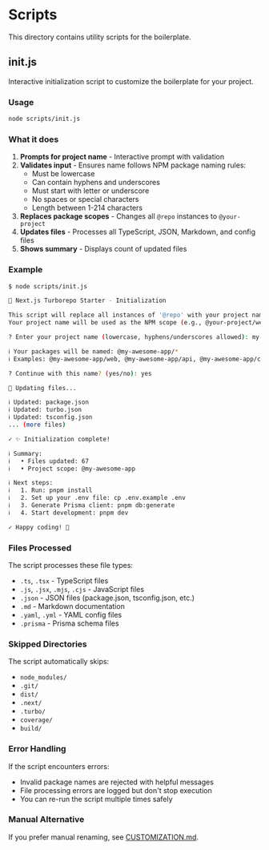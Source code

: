 # Scripts

This directory contains utility scripts for the boilerplate.

## init.js

Interactive initialization script to customize the boilerplate for your project.

### Usage

```bash
node scripts/init.js
```

### What it does

1. **Prompts for project name** - Interactive prompt with validation
2. **Validates input** - Ensures name follows NPM package naming rules:
   - Must be lowercase
   - Can contain hyphens and underscores
   - Must start with letter or underscore
   - No spaces or special characters
   - Length between 1-214 characters
3. **Replaces package scopes** - Changes all `@repo` instances to `@your-project`
4. **Updates files** - Processes all TypeScript, JSON, Markdown, and config files
5. **Shows summary** - Displays count of updated files

### Example

```bash
$ node scripts/init.js

🚀 Next.js Turborepo Starter - Initialization

This script will replace all instances of '@repo' with your project name.
Your project name will be used as the NPM scope (e.g., @your-project/web, @your-project/api)

? Enter your project name (lowercase, hyphens/underscores allowed): my-awesome-app

ℹ Your packages will be named: @my-awesome-app/*
ℹ Examples: @my-awesome-app/web, @my-awesome-app/api, @my-awesome-app/config

? Continue with this name? (yes/no): yes

📝 Updating files...

ℹ Updated: package.json
ℹ Updated: turbo.json
ℹ Updated: tsconfig.json
... (more files)

✓ ✨ Initialization complete!

ℹ Summary:
ℹ   • Files updated: 67
ℹ   • Project scope: @my-awesome-app

ℹ Next steps:
ℹ   1. Run: pnpm install
ℹ   2. Set up your .env file: cp .env.example .env
ℹ   3. Generate Prisma client: pnpm db:generate
ℹ   4. Start development: pnpm dev

✓ Happy coding! 🎉
```

### Files Processed

The script processes these file types:
- `.ts`, `.tsx` - TypeScript files
- `.js`, `.jsx`, `.mjs`, `.cjs` - JavaScript files
- `.json` - JSON files (package.json, tsconfig.json, etc.)
- `.md` - Markdown documentation
- `.yaml`, `.yml` - YAML config files
- `.prisma` - Prisma schema files

### Skipped Directories

The script automatically skips:
- `node_modules/`
- `.git/`
- `dist/`
- `.next/`
- `.turbo/`
- `coverage/`
- `build/`

### Error Handling

If the script encounters errors:
- Invalid package names are rejected with helpful messages
- File processing errors are logged but don't stop execution
- You can re-run the script multiple times safely

### Manual Alternative

If you prefer manual renaming, see [CUSTOMIZATION.md](../docs/CUSTOMIZATION.md#renaming-packages).

